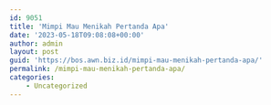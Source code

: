 ```yaml
---
id: 9051
title: 'Mimpi Mau Menikah Pertanda Apa'
date: '2023-05-18T09:08:08+00:00'
author: admin
layout: post
guid: 'https://bos.awn.biz.id/mimpi-mau-menikah-pertanda-apa/'
permalink: /mimpi-mau-menikah-pertanda-apa/
categories:
    - Uncategorized
---
```


